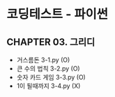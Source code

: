 # 코딩테스트 - 파이썬
## CHAPTER 03. 그리디
- 거스름돈 3-1.py (O)
- 큰 수의 법칙 3-2.py (O)
- 숫자 카드 게임 3-3.py (O)
- 1이 될때까지 3-4.py (X)
